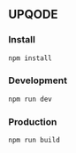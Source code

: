## UPQODE
### Install
```sh
npm install
```
### Development
```sh
npm run dev
```

### Production
```sh
npm run build
```

